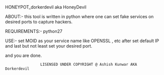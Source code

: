 HONEYPOT_dorkerdevil aka HoneyDevil

ABOUT:- 
  this tool is written in python where one can set fake services on desired ports to capture hackers.
  
REQUIREMENTS:-
  python27
  
  USE:-
set MOID as your service name like OPENSSL , etc
after set default IP
and last but not least set your desired port.

and you are done.

                    LISENSED UNDER COPYRIGHT @ Ashish Kunwar AKA Dorkerdevil
